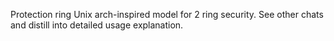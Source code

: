 Protection ring Unix arch-inspired model for 2 ring security. See other chats and distill into detailed usage explanation.
